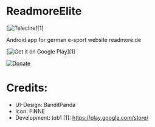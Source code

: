 # ReadmoreElite
[![Telecine](http://i.imgur.com/gk8Wn7H.png)][1]

Android app for german e-sport website readmore.de

[![Get it on Google Play](https://developer.android.com/images/brand/en_generic_rgb_wo_60.png)][1]

[![Donate](https://www.paypalobjects.com/de_DE/DE/i/btn/btn_donateCC_LG.gif)](https://www.paypal.com/cgi-bin/webscr?cmd=_s-xclick&hosted_button_id=FFUL5YMLE628L)

# Credits:
* UI-Design: BanditPanda
* Icon: FiNNE
* Development: tob1
[1]: https://play.google.com/store/
